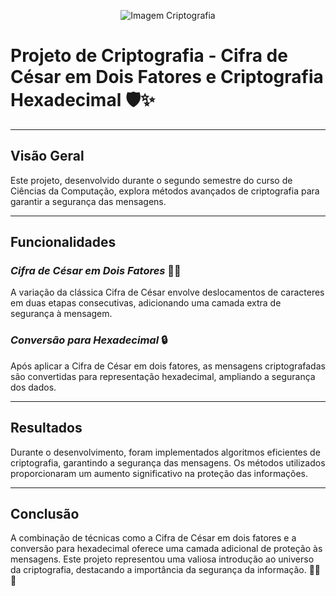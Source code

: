 <p align="center">
  <img src="https://images.unsplash.com/photo-1572435555646-7ad9a149ad91?auto=format&fit=crop&q=80&w=2070&ixlib=rb-4.0.3&ixid=M3wxMjA3fDB8MHxwaG90by1wYWdlfHx8fGVufDB8fHx8fA%3D%3D" alt="Imagem Criptografia">
</p>

# Projeto de Criptografia - Cifra de César em Dois Fatores e Criptografia Hexadecimal 🛡️✨

---

## **Visão Geral**
Este projeto, desenvolvido durante o segundo semestre do curso de Ciências da Computação, explora métodos avançados de criptografia para garantir a segurança das mensagens.

---

## **Funcionalidades**

### *Cifra de César em Dois Fatores* 🔄🔑
A variação da clássica Cifra de César envolve deslocamentos de caracteres em duas etapas consecutivas, adicionando uma camada extra de segurança à mensagem.

### *Conversão para Hexadecimal* 🔒
Após aplicar a Cifra de César em dois fatores, as mensagens criptografadas são convertidas para representação hexadecimal, ampliando a segurança dos dados.

---

## **Resultados**

Durante o desenvolvimento, foram implementados algoritmos eficientes de criptografia, garantindo a segurança das mensagens. Os métodos utilizados proporcionaram um aumento significativo na proteção das informações.

---

## **Conclusão**

A combinação de técnicas como a Cifra de César em dois fatores e a conversão para hexadecimal oferece uma camada adicional de proteção às mensagens. Este projeto representou uma valiosa introdução ao universo da criptografia, destacando a importância da segurança da informação. 👨‍💻🔐
